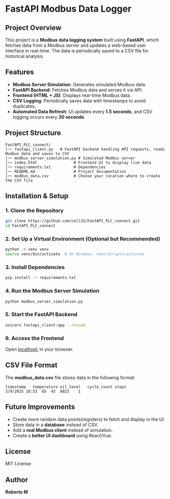# FastAPI Modbus Data Logger

## Project Overview

This project is a **Modbus data logging system** built using **FastAPI**, which fetches data from a Modbus server and updates a web-based user interface in real-time. The data is periodically saved to a CSV file for historical analysis.

## Features

- **Modbus Server Simulation**: Generates simulated Modbus data.
- **FastAPI Backend**: Fetches Modbus data and serves it via API.
- **Frontend (HTML + JS)**: Displays real-time Modbus data.
- **CSV Logging**: Periodically saves data with timestamps to avoid duplicates.
- **Automated Data Refresh**: UI updates every **1.5 seconds**, and CSV logging occurs every **30 seconds**.

## Project Structure

```
FastAPI_PLC_connect/
│── fastapi_client.py   # FastAPI backend handling API requests, reads Modbus data and saves to CSV
│── modbus_server_simulation.py # Simulated Modbus server
│── index.html                # Frontend UI to display live data
│── requirements.txt          # Dependencies
│── README.md                 # Project documentation
│── modbus_data.csv           # Choose your location where to create the CSV file
```

## Installation & Setup

### 1. Clone the Repository

```bash
git clone https://github.com/cell32/FastAPI_PLC_connect.git
cd FastAPI_PLC_connect
```

### 2. Set Up a Virtual Environment (Optional but Recommended)

```bash
python -m venv venv
source venv/bin/activate  # On Windows: venv\Scripts\activate
```

### 3. Install Dependencies

```bash
pip install -r requirements.txt
```

### 4. Run the Modbus Server Simulation

```bash
python modbus_server_simulation.py
```

### 5. Start the FastAPI Backend

```bash
uvicorn fastapi_client:app --reload
```

### 6. Access the Frontend

Open [localhost:](http://localhost:8000/) in your browser.

## CSV File Format

The **modbus_data.csv** file stores data in the following format:

```
timestamp	temperature	oil_level	cycle_count	stops
3/9/2025 18:53	85	43	8023	1
```

## Future Improvements

- Create more random data points(registers) to fetch and display in the UI
- Store data in a **database** instead of CSV.
- Add a **real Modbus client** instead of simulation.
- Create a **better UI dashboard** using React/Vue.

## License

MIT License

## Author

**Roberto M**
